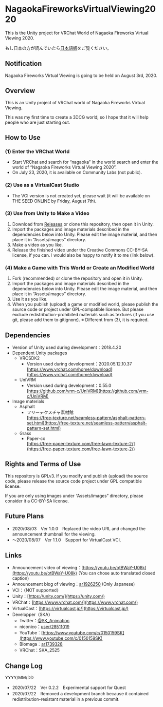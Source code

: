# NagaokaFireworksVirtualViewing2020

This is the Unity project for VRChat World of Nagaoka Fireworks Virtual Viewing 2020.

もし日本の方が読んでいたら[日本語版](./README.md)をご覧ください。


## Notification

Nagaoka Fireworks Virtual Viewing is going to be held on August 3rd, 2020.


## Overview

This is an Unity project of VRChat world of Nagaoka Fireworks Virtual Viewing.

This was my first time to create a 3DCG world, so I hope that it will help people who are just starting out.


## How to Use

### (1) Enter the VRChat World

- Start VRChat and search for “nagaoka” in the world search and enter the world of “Nagaoka Fireworks Virtual Viewing 2020”.
- On July 23, 2020, it is available on Community Labs (not public).

### (2) Use as a VirtualCast Studio

- The VCI version is not created yet, please wait (it will be available on THE SEED ONLINE by Friday, August 7th).

### (3) Use from Unity to Make a Video

1. Download from [Releases](https://github.com/SKAsApp/NagaokaFireworksVirtualViewing2020/releases) or clone this repository, then open it in Unity.
2. Import the packages and image materials described in the dependencies below into Unity. Please edit the image material, and then place it in “Assets/images” directory.
3. Make a video as you like.
4. Release the finished video under the Creative Commons CC-BY-SA license, if you can. I would also be happy to notify it to me (link below).

### (4) Make a Game with This World or Create an Modified World

1. Fork (recommended) or clone the repository and open it in Unity.
2. Import the packages and image materials described in the dependencies below into Unity. Please edit the image material, and then place it in “Assets/images” directory.
3. Use it as you like.
4. When you publish (upload) a game or modified world, please publish the source code or project under GPL-compatible license. But please exclude redistribution-prohibited materials such as textures (if you use git, please add them to gitignore). ※ Different from (3), it is required.


## Dependencies

- Version of Unity used during development：2018.4.20
- Dependent Unity packages
	- VRCSDK2
		- Version used during development：2020.05.12.10.37  
		[https://www.vrchat.com/home/download](https://www.vrchat.com/home/download)
	- UniVRM
		- Version used during development：0.55.0  
		[https://github.com/vrm-c/UniVRM](https://github.com/vrm-c/UniVRM)
- Image materials
	- Asphalt
		- フリーテクスチャ素材館  
		[https://free-texture.net/seamless-pattern/asphalt-pattern-set.html](https://free-texture.net/seamless-pattern/asphalt-pattern-set.html)
	- Grass
		- Paper-co  
		[https://free-paper-texture.com/free-lawn-texture-2/](https://free-paper-texture.com/free-lawn-texture-2/)


## Rights and Terms of Use

This repository is GPLv3. If you modify and publish (upload) the source code, please release the source code project under GPL compatible license.

If you are only using images under “Assets/images” directory, please consider it a CC-BY-SA license.


## Future Plans

- 2020/08/03　Ver 1.0.0　Replaced the video URL and changed the announcement thumbnail for the viewing.
- 〜2020/08/07　Ver 1.1.0　Support for VirtualCast VCI.


## Links

- Announcement video of viewing：[https://youtu.be/otBWaY-U08k](https://youtu.be/otBWaY-U08k) (You can chose auto translated closed caption)
- Announcement blog of viewing：[ar1926250](https://ch.nicovideo.jp/skas-web/blomaga/ar1926250) (Only Japanese)
- VCI：（NOT supported）
- Unity：[https://unity.com/](https://unity.com/)
- VRChat：[https://www.vrchat.com/](https://www.vrchat.com/)
- VirtualCast：[https://virtualcast.jp/](https://virtualcast.jp/)
- Developper（SKA）
	- Twitter：[@SK_Animation](https://twitter.com/SK_Animation)
	- niconico：[user/28511019](https://www.nicovideo.jp/user/28511019)
	- YouTube：[https://www.youtube.com/c/0150159SK](https://www.youtube.com/c/0150159SK)
	- Blomaga：[ar1739328](https://ch.nicovideo.jp/skas-web/blomaga/ar1739328)
	- VRChat：SKA_2525


## Change Log

YYYY/MM/DD

- 2020/07/22　Ver 0.2.2　Experimental support for Quest
- 2020/07/22　Removed a development branch because it contained redistribution-resistant material in a previous commit.
